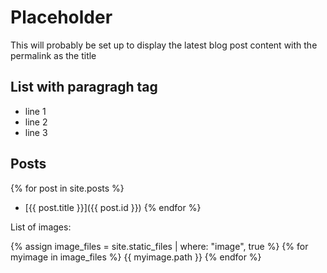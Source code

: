 # Placeholder

This will probably be set up to display the latest blog post content with the permalink as the title

## List with paragragh tag

- line 1
- line 2
- line 3

## Posts

{% for post in site.posts %}
- [{{ post.title }}]({{ post.id }})
{% endfor %}

List of images:

{% assign image_files = site.static_files | where: "image", true %}
{% for myimage in image_files %}
  {{ myimage.path }}
{% endfor %}

